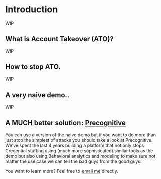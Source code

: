 # Introduction

WIP

## What is Account Takeover (ATO)?

WIP

## How to stop ATO.

WIP

## A very naive demo..

WIP

## A MUCH better solution: [Precognitive](https://precognitive.com/account-takeover/)

You can use a version of the naive demo but if you want to do more than just stop the simplest
of attacks you should take a look at Precognitive. We've spent the last 4 years building a platform
that not only stops Credential stuffing using (much more sophisticated) similar tools as the demo
but also using Behavioral analytics and modeling to make sure not matter the use case we can tell 
the bad guys from the good guys.

You want to learn more? Feel free to [email me](mailto:zac@precognitive.io) directly.
